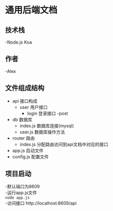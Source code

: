 # 通用后端文档
## 技术栈
-Node.js Koa
## 作者
-Alex
## 文件组成结构
- api 接口构成
  - user 用户接口
    - login 登录接口 -post
- db 数据库
  - index.js 数据库连接(mysql)
  - user.js 数据库操作方法
- router 路由
  - index.js 分配路由访问到api文档中对应的接口
- app.js 启动文件
- config.js 配置文件
## 项目启动
-默认端口为8609  
-运行app.js文件  
`node app.js`  
-访问接口 http://localhost:8609/api